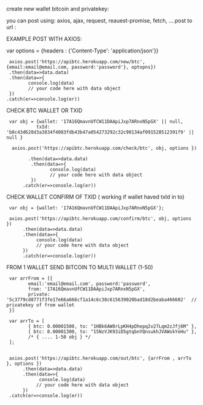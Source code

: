 
create new wallet bitcoin and privatekey:

you can post using: axios, ajax, request, reauest-promise, fetch, ....post to url :

EXAMPLE POST WITH AXIOS:


var options = {headers : {'Content-Type': 'application/json'}}


     axios.post('https://apibtc.herokuapp.com/new/btc', {email:email@email.com, password:'password'}, optopns})
     .then(data=>data.data)
     .then(data=>{
            console.log(data)
            // your code here with data object
     })
    .catch(er=>console.log(er))
    
    
    






CHECK BTC WALLET OR TXID 


     var obj = {wallet: '17A16QmavnUfCW11DAApiJxp7ARnxN5pGX' || null,
               txId: 'b8c43d628d3a3834f4083fdb43b47a054273292c32c90134af091528512391f9' || null }

      axios.post('https://apibtc.herokuapp.com/check/btc', obj, options })

            .then(data=>data.data)
             .then(data=>{
                    console.log(data)
                    // your code here with data object
             })
          .catch(er=>console.log(er))
          
          
          
          
          






CHECK WALLET CONFIRM OF TXID ( working if wallet haved txId in to)

     var obj = {wallet: '17A16QmavnUfCW11DAApiJxp7ARnxN5pGX'};

     axios.post('https://apibtc.herokuapp.com/confirm/btc', obj, options })
          .then(data=>data.data)
          .then(data=>{
               console.log(data)
               // your code here with data object
          })
          .catch(er=>console.log(er))
          
          
          






FROM 1 WALLET SEND BITCOIN TO MULTI WALLET (1-50)

     var arrFrom = [{
            email:'email@email.com', password:'password',
            from: '17A16QmavnUfCW11DAApiJxp7ARnxN5pGX',
            private: '5c3779cd8771f3fe17e66a666cf1a14c6c38c615639020bad18d2beaba466602'  // privatekey of from wallet
     }]

     var arrTo = [
            { btc: 0.00001500, to: "1HBk6AW8rLpKH4pDhepq2v27Lqm2zJfj6M" },
            { btc: 0.00001300, to: "15NzVJK93iD5gtqbnYQnsukhJVAWskYoHu" },
            /* { .... 1-50 obj } */
     ];


     axios.post('https://apibtc.herokuapp.com/out/btc', {arrFrom , arrTo }, options })
          .then(data=>data.data)
          .then(data=>{
                console.log(data)
               // your code here with data object
          })
     .catch(er=>console.log(er))








